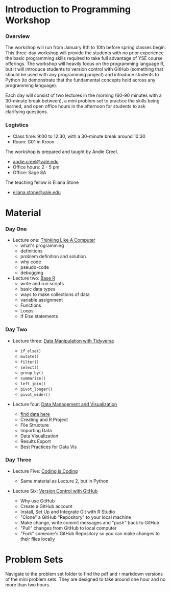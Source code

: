 # Introduction to Programming Workshop

### Overview 

The workshop will run from January 8th to 10th before spring classes begin. This three-day workshop will provide the students with no prior experience the basic programming skills required to take full advantage of YSE course offerings. The workshop will heavily focus on the programming language R, but it will introduce students to version control with GitHub (something that should be used with any programming project) and introduce students to Python (to demonstrate that the fundamental concepts hold across any programming language). 

Each day will consist of two lectures in the morning (60-90 minutes with a 30-minute break between), a mini problem set to practice the skills being learned, and open office hours in the afternoon for students to ask clarifying questions. 


### Logistics 

- Class time: 9:00 to 12:30, with a 30-minute break around 10:30 
- Room: G01 in Kroon


The workshop is prepared and taught by Andie Creel. 

- andie.creel@yale.edu
- Office hours: 2 - 5 pm
- Office: Sage 8A


The teaching fellow is Eliana Stone

- eliana.stone@yale.edu

# Material 

### Day One 
- Lecture one: [Thinking Like A Computer](lecture_material/1_think_like_computer.pdf)
	- what's programming
	- definitions 
	- problem definition and solution
	- why code
	- pseudo-code
	- debugging
- Lecture two: [Base R](lecture_material/2_base_R.pdf)
	- write and run scripts
	- basic data types
	- ways to make collections of data
	- variable assignment 
	- Functions
	- Loops
	- If Else statements 
<!--- [Script](class_scripts/day_1_script.R) written during class
-->
<!--- [Recording of day one](https://yale.zoom.us/rec/share/olT18aaruMId54FpS1a9Vgc7jUzuSbtgBmpECo5MzBy1rbnZgyRvj6BIHB9gP2GT.MpUDoMa-Mla6eGHW?startTime=1704896217000)-->

	
### Day Two 
- Lecture three: [Data Manipulation with Tidyverse](lecture_material/3_data_manip_tidyverse.pdf) 

    - `if_else()`
    - `mutate()`
    - `filter()`
    - `select()`
    - `group_by()`
    - `summarize()`
    - `left_join()`
    - `pivot_longer()`
    - `pivot_wider()`
    
- Lecture four: [Data Management and Visualization](lecture_material/4_data_manage_vis/4_data_manage_vis.pdf)

    - [find data here](https://github.com/a5creel/intro_to_programming/blob/main/lecture_material/4_data_manage_vis/data/raw_data/mpg.csv)
    - Creating and R Project
    - File Structure 
    - Importing Data 
    - Data Visualization 
    - Results Export
    - Best Practices for Data Vis

### Day Three 
- Lecture Five: [Coding is Coding](lecture_material/6_python/6_python.pdf)
    - Same material as Lecture 2, but in Python
    
    
- Lecture Six: [Version Control with GitHub](lecture_material/5_github.pdf)

    - Why use GitHub
    - Create a GitHub account
    - Install, Set Up and Integrate Git with R Studio
    - "Clone" a GitHub "Repository" to your local machine
    - Make change, write commit messages and "push" back to GitHub
    - "Pull" changes from GitHub to local computer
    - "Fork" someone's GitHub Repository so you can make changes to their files locally 
    
# Problem Sets 

Navigate to the problem set folder to find the pdf and r markdown versions of the mini problem sets. They are designed to take around one hour and no more than two hours. 

<!--# Notes to Self for next time 

- Have an optional first session for downloading R and R Studio
- Talk about booleans as indicator variables, show how to make an indicator variable. Say out boolean = logical = indicator
- Show loop as one line of code at a time, then the loop. Like edit one row at a time, then show how a loop does that  
- Go slower (plan for lectures to be longer, like 930 - 1) 
  	- Cut first lecture down so that base R lecture has more time on first day
- Do something different with python lecture
  	- office hours require for everyone to come to day before so that we can get it on everyone's computer
  	- google collab
- Add something about R markdowns at some point? -->
